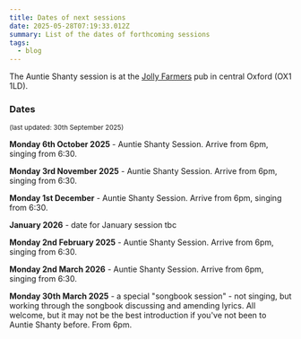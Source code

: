 ```yaml
---
title: Dates of next sessions
date: 2025-05-28T07:19:33.012Z
summary: List of the dates of forthcoming sessions 
tags:
  - blog
---
```

The Auntie Shanty session is at the [Jolly Farmers](https://www.jollyfarmers-oxford.co.uk) pub in central Oxford (OX1 1LD).

### Dates
<sup>(last updated: 30th September 2025)</sup> 

**Monday 6th October 2025** - Auntie Shanty Session. Arrive from 6pm, singing from 6:30.

**Monday 3rd November 2025** - Auntie Shanty Session. Arrive from 6pm, singing from 6:30.

**Monday 1st December** - Auntie Shanty Session. Arrive from 6pm, singing from 6:30.

**January 2026** - date for January session tbc

**Monday 2nd February 2025** - Auntie Shanty Session. Arrive from 6pm, singing from 6:30.

**Monday 2nd March 2026** - Auntie Shanty Session. Arrive from 6pm, singing from 6:30.

**Monday 30th March 2025** - a special "songbook session" - not singing, but working through the songbook discussing and amending lyrics. All welcome, but it may not be the best introduction if you've not been to Auntie Shanty before. From 6pm.
